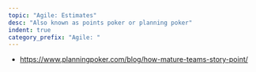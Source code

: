 ```yaml
---
topic: "Agile: Estimates"
desc: "Also known as points poker or planning poker"
indent: true
category_prefix: "Agile: "
---
```



* <https://www.planningpoker.com/blog/how-mature-teams-story-point/>

